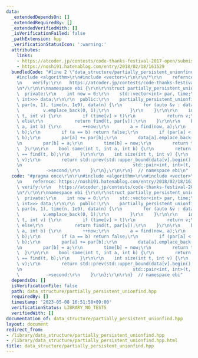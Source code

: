 ```yaml
---
data:
  _extendedDependsOn: []
  _extendedRequiredBy: []
  _extendedVerifiedWith: []
  _isVerificationFailed: false
  _pathExtension: hpp
  _verificationStatusIcon: ':warning:'
  attributes:
    links:
    - https://atcoder.jp/contests/code-thanks-festival-2017-open/submissions/21131946
    - https://noshi91.hatenablog.com/entry/2018/02/18/161529
  bundledCode: "#line 2 \"data_structure/partially_persistent_unionfind.hpp\"\n\r\n\
    #include <algorithm>\r\n#include <vector>\r\n\r\n/*\r\n    refernce: https://noshi91.hatenablog.com/entry/2018/02/18/161529\r\
    \n    verify:\r\n   https://atcoder.jp/contests/code-thanks-festival-2017-open/submissions/21131946\r\
    \n*/\r\n\r\nnamespace ebi {\r\n\r\nstruct partially_persistent_unionfind {\r\n\
    \  private:\r\n    int now = 0;\r\n    std::vector<int> par, time;\r\n    std::vector<std::vector<std::pair<int,\
    \ int>>> data;\r\n\r\n  public:\r\n    partially_persistent_unionfind(int n) :\
    \ par(n, 1), time(n, 1e9), data(n) {\r\n        for (auto &v : data) {\r\n   \
    \         v.emplace_back(0, 1);\r\n        }\r\n    }\r\n\r\n    int find(int\
    \ t, int v) {\r\n        if (time[v] > t)\r\n            return v;\r\n       \
    \ else\r\n            return find(t, par[v]);\r\n    }\r\n\r\n    bool merge(int\
    \ a, int b) {\r\n        ++now;\r\n        a = find(now, a);\r\n        b = find(now,\
    \ b);\r\n        if (a == b) return false;\r\n        if (par[a] < par[b]) std::swap(a,\
    \ b);\r\n        par[a] += par[b];\r\n        data[a].emplace_back(now, par[a]);\r\
    \n        par[b] = a;\r\n        time[b] = now;\r\n        return true;\r\n  \
    \  }\r\n\r\n    bool same(int t, int a, int b) {\r\n        return find(t, a)\
    \ == find(t, b);\r\n    }\r\n\r\n    int size(int t, int v) {\r\n        v = find(t,\
    \ v);\r\n        return std::prev(std::upper_bound(data[v].begin(), data[v].end(),\r\
    \n                                          std::pair<int, int>(t, 0)))\r\n  \
    \          ->second;\r\n    }\r\n};\r\n\r\n}  // namespace ebi\n"
  code: "#pragma once\r\n\r\n#include <algorithm>\r\n#include <vector>\r\n\r\n/*\r\
    \n    refernce: https://noshi91.hatenablog.com/entry/2018/02/18/161529\r\n   \
    \ verify:\r\n   https://atcoder.jp/contests/code-thanks-festival-2017-open/submissions/21131946\r\
    \n*/\r\n\r\nnamespace ebi {\r\n\r\nstruct partially_persistent_unionfind {\r\n\
    \  private:\r\n    int now = 0;\r\n    std::vector<int> par, time;\r\n    std::vector<std::vector<std::pair<int,\
    \ int>>> data;\r\n\r\n  public:\r\n    partially_persistent_unionfind(int n) :\
    \ par(n, 1), time(n, 1e9), data(n) {\r\n        for (auto &v : data) {\r\n   \
    \         v.emplace_back(0, 1);\r\n        }\r\n    }\r\n\r\n    int find(int\
    \ t, int v) {\r\n        if (time[v] > t)\r\n            return v;\r\n       \
    \ else\r\n            return find(t, par[v]);\r\n    }\r\n\r\n    bool merge(int\
    \ a, int b) {\r\n        ++now;\r\n        a = find(now, a);\r\n        b = find(now,\
    \ b);\r\n        if (a == b) return false;\r\n        if (par[a] < par[b]) std::swap(a,\
    \ b);\r\n        par[a] += par[b];\r\n        data[a].emplace_back(now, par[a]);\r\
    \n        par[b] = a;\r\n        time[b] = now;\r\n        return true;\r\n  \
    \  }\r\n\r\n    bool same(int t, int a, int b) {\r\n        return find(t, a)\
    \ == find(t, b);\r\n    }\r\n\r\n    int size(int t, int v) {\r\n        v = find(t,\
    \ v);\r\n        return std::prev(std::upper_bound(data[v].begin(), data[v].end(),\r\
    \n                                          std::pair<int, int>(t, 0)))\r\n  \
    \          ->second;\r\n    }\r\n};\r\n\r\n}  // namespace ebi"
  dependsOn: []
  isVerificationFile: false
  path: data_structure/partially_persistent_unionfind.hpp
  requiredBy: []
  timestamp: '2023-05-08 16:51:58+09:00'
  verificationStatus: LIBRARY_NO_TESTS
  verifiedWith: []
documentation_of: data_structure/partially_persistent_unionfind.hpp
layout: document
redirect_from:
- /library/data_structure/partially_persistent_unionfind.hpp
- /library/data_structure/partially_persistent_unionfind.hpp.html
title: data_structure/partially_persistent_unionfind.hpp
---
```

